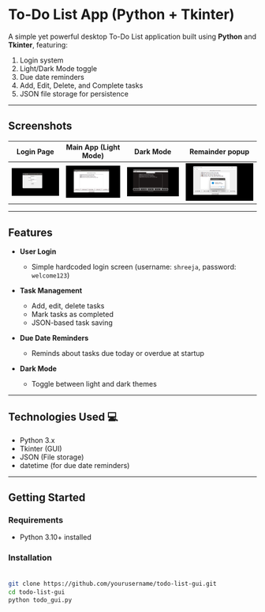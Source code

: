 # To-Do List App (Python + Tkinter)

A simple yet powerful desktop To-Do List application built using **Python** and **Tkinter**, featuring:

1) Login system  
2) Light/Dark Mode toggle  
3) Due date reminders  
4) Add, Edit, Delete, and Complete tasks  
5) JSON file storage for persistence  

---

## Screenshots

| Login Page | Main App (Light Mode) | Dark Mode | Remainder popup|
|------------|------------------------|-----------|---------------|
| ![Login](login.png) | ![Light](light_mode.png) | ![Dark](dark_mode.png) |![Remainder](reminder_popup.png) |

---

## Features

- **User Login**
  - Simple hardcoded login screen (username: `shreeja`, password: `welcome123`)
  
- **Task Management**
  - Add, edit, delete tasks
  - Mark tasks as completed
  - JSON-based task saving
  
- **Due Date Reminders**
  - Reminds about tasks due today or overdue at startup

- **Dark Mode**
  - Toggle between light and dark themes

---

## Technologies Used 💻 

- Python 3.x
- Tkinter (GUI)
- JSON (File storage)
- datetime (for due date reminders)

---

##  Getting Started

### Requirements

- Python 3.10+ installed

###  Installation

```bash

git clone https://github.com/yourusername/todo-list-gui.git
cd todo-list-gui
python todo_gui.py
